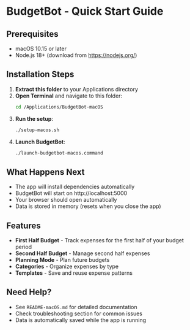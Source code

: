 # BudgetBot - Quick Start Guide

## Prerequisites
- macOS 10.15 or later
- Node.js 18+ (download from https://nodejs.org/)

## Installation Steps

1. **Extract this folder** to your Applications directory
2. **Open Terminal** and navigate to this folder:
   ```bash
   cd /Applications/BudgetBot-macOS
   ```
3. **Run the setup**:
   ```bash
   ./setup-macos.sh
   ```
4. **Launch BudgetBot**:
   ```bash
   ./launch-budgetbot-macos.command
   ```

## What Happens Next
- The app will install dependencies automatically
- BudgetBot will start on http://localhost:5000
- Your browser should open automatically
- Data is stored in memory (resets when you close the app)

## Features
- **First Half Budget** - Track expenses for the first half of your budget period
- **Second Half Budget** - Manage second half expenses  
- **Planning Mode** - Plan future budgets
- **Categories** - Organize expenses by type
- **Templates** - Save and reuse expense patterns

## Need Help?
- See `README-macOS.md` for detailed documentation
- Check troubleshooting section for common issues
- Data is automatically saved while the app is running